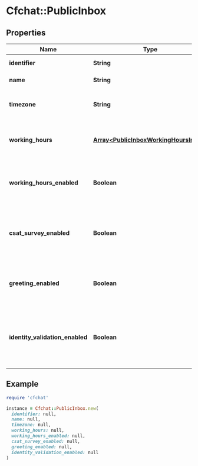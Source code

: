 # Cfchat::PublicInbox

## Properties

| Name | Type | Description | Notes |
| ---- | ---- | ----------- | ----- |
| **identifier** | **String** | Inbox identifier | [optional] |
| **name** | **String** | Name of the inbox | [optional] |
| **timezone** | **String** | The timezone defined on the inbox | [optional] |
| **working_hours** | [**Array&lt;PublicInboxWorkingHoursInner&gt;**](PublicInboxWorkingHoursInner.md) | The working hours defined on the inbox | [optional] |
| **working_hours_enabled** | **Boolean** | Whether of not the working hours are enabled on the inbox | [optional] |
| **csat_survey_enabled** | **Boolean** | Whether of not the Customer Satisfaction survey is enabled on the inbox | [optional] |
| **greeting_enabled** | **Boolean** | Whether of not the Greeting Message is enabled on the inbox | [optional] |
| **identity_validation_enabled** | **Boolean** | Whether of not the User Identity Validation is enforced on the inbox | [optional] |

## Example

```ruby
require 'cfchat'

instance = Cfchat::PublicInbox.new(
  identifier: null,
  name: null,
  timezone: null,
  working_hours: null,
  working_hours_enabled: null,
  csat_survey_enabled: null,
  greeting_enabled: null,
  identity_validation_enabled: null
)
```

